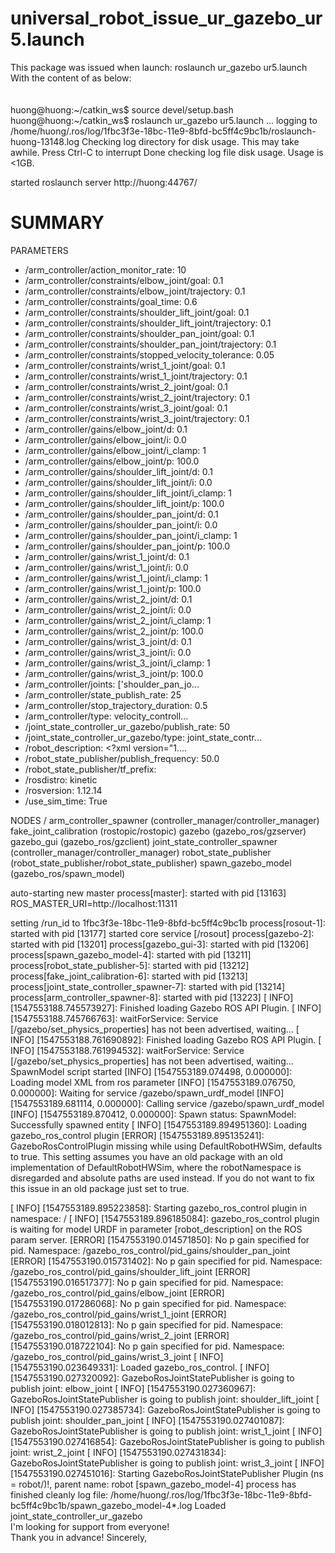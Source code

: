 # universal_robot_issue_ur_gazebo_ur5.launch
This package was issued when launch: roslaunch ur_gazebo ur5.launch
With the content of as below: 
<br><br><br>
huong@huong:~/catkin_ws$ source devel/setup.bash
huong@huong:~/catkin_ws$ roslaunch ur_gazebo ur5.launch
... logging to /home/huong/.ros/log/1fbc3f3e-18bc-11e9-8bfd-bc5ff4c9bc1b/roslaunch-huong-13148.log
Checking log directory for disk usage. This may take awhile.
Press Ctrl-C to interrupt
Done checking log file disk usage. Usage is <1GB.

started roslaunch server http://huong:44767/

SUMMARY
========

PARAMETERS
 * /arm_controller/action_monitor_rate: 10
 * /arm_controller/constraints/elbow_joint/goal: 0.1
 * /arm_controller/constraints/elbow_joint/trajectory: 0.1
 * /arm_controller/constraints/goal_time: 0.6
 * /arm_controller/constraints/shoulder_lift_joint/goal: 0.1
 * /arm_controller/constraints/shoulder_lift_joint/trajectory: 0.1
 * /arm_controller/constraints/shoulder_pan_joint/goal: 0.1
 * /arm_controller/constraints/shoulder_pan_joint/trajectory: 0.1
 * /arm_controller/constraints/stopped_velocity_tolerance: 0.05
 * /arm_controller/constraints/wrist_1_joint/goal: 0.1
 * /arm_controller/constraints/wrist_1_joint/trajectory: 0.1
 * /arm_controller/constraints/wrist_2_joint/goal: 0.1
 * /arm_controller/constraints/wrist_2_joint/trajectory: 0.1
 * /arm_controller/constraints/wrist_3_joint/goal: 0.1
 * /arm_controller/constraints/wrist_3_joint/trajectory: 0.1
 * /arm_controller/gains/elbow_joint/d: 0.1
 * /arm_controller/gains/elbow_joint/i: 0.0
 * /arm_controller/gains/elbow_joint/i_clamp: 1
 * /arm_controller/gains/elbow_joint/p: 100.0
 * /arm_controller/gains/shoulder_lift_joint/d: 0.1
 * /arm_controller/gains/shoulder_lift_joint/i: 0.0
 * /arm_controller/gains/shoulder_lift_joint/i_clamp: 1
 * /arm_controller/gains/shoulder_lift_joint/p: 100.0
 * /arm_controller/gains/shoulder_pan_joint/d: 0.1
 * /arm_controller/gains/shoulder_pan_joint/i: 0.0
 * /arm_controller/gains/shoulder_pan_joint/i_clamp: 1
 * /arm_controller/gains/shoulder_pan_joint/p: 100.0
 * /arm_controller/gains/wrist_1_joint/d: 0.1
 * /arm_controller/gains/wrist_1_joint/i: 0.0
 * /arm_controller/gains/wrist_1_joint/i_clamp: 1
 * /arm_controller/gains/wrist_1_joint/p: 100.0
 * /arm_controller/gains/wrist_2_joint/d: 0.1
 * /arm_controller/gains/wrist_2_joint/i: 0.0
 * /arm_controller/gains/wrist_2_joint/i_clamp: 1
 * /arm_controller/gains/wrist_2_joint/p: 100.0
 * /arm_controller/gains/wrist_3_joint/d: 0.1
 * /arm_controller/gains/wrist_3_joint/i: 0.0
 * /arm_controller/gains/wrist_3_joint/i_clamp: 1
 * /arm_controller/gains/wrist_3_joint/p: 100.0
 * /arm_controller/joints: ['shoulder_pan_jo...
 * /arm_controller/state_publish_rate: 25
 * /arm_controller/stop_trajectory_duration: 0.5
 * /arm_controller/type: velocity_controll...
 * /joint_state_controller_ur_gazebo/publish_rate: 50
 * /joint_state_controller_ur_gazebo/type: joint_state_contr...
 * /robot_description: <?xml version="1....
 * /robot_state_publisher/publish_frequency: 50.0
 * /robot_state_publisher/tf_prefix: 
 * /rosdistro: kinetic
 * /rosversion: 1.12.14
 * /use_sim_time: True

NODES
  /
    arm_controller_spawner (controller_manager/controller_manager)
    fake_joint_calibration (rostopic/rostopic)
    gazebo (gazebo_ros/gzserver)
    gazebo_gui (gazebo_ros/gzclient)
    joint_state_controller_spawner (controller_manager/controller_manager)
    robot_state_publisher (robot_state_publisher/robot_state_publisher)
    spawn_gazebo_model (gazebo_ros/spawn_model)

auto-starting new master
process[master]: started with pid [13163]
ROS_MASTER_URI=http://localhost:11311

setting /run_id to 1fbc3f3e-18bc-11e9-8bfd-bc5ff4c9bc1b
process[rosout-1]: started with pid [13177]
started core service [/rosout]
process[gazebo-2]: started with pid [13201]
process[gazebo_gui-3]: started with pid [13206]
process[spawn_gazebo_model-4]: started with pid [13211]
process[robot_state_publisher-5]: started with pid [13212]
process[fake_joint_calibration-6]: started with pid [13213]
process[joint_state_controller_spawner-7]: started with pid [13214]
process[arm_controller_spawner-8]: started with pid [13223]
[ INFO] [1547553188.745573927]: Finished loading Gazebo ROS API Plugin.
[ INFO] [1547553188.745766763]: waitForService: Service [/gazebo/set_physics_properties] has not been advertised, waiting...
[ INFO] [1547553188.761690892]: Finished loading Gazebo ROS API Plugin.
[ INFO] [1547553188.761994532]: waitForService: Service [/gazebo/set_physics_properties] has not been advertised, waiting...
SpawnModel script started
[INFO] [1547553189.074498, 0.000000]: Loading model XML from ros parameter
[INFO] [1547553189.076750, 0.000000]: Waiting for service /gazebo/spawn_urdf_model
[INFO] [1547553189.681114, 0.000000]: Calling service /gazebo/spawn_urdf_model
[INFO] [1547553189.870412, 0.000000]: Spawn status: SpawnModel: Successfully spawned entity
[ INFO] [1547553189.894951360]: Loading gazebo_ros_control plugin
[ERROR] [1547553189.895135241]: GazeboRosControlPlugin missing <legacyModeNS> while using DefaultRobotHWSim, defaults to true.
This setting assumes you have an old package with an old implementation of DefaultRobotHWSim, where the robotNamespace is disregarded and absolute paths are used instead.
If you do not want to fix this issue in an old package just set <legacyModeNS> to true.

[ INFO] [1547553189.895223858]: Starting gazebo_ros_control plugin in namespace: /
[ INFO] [1547553189.896185084]: gazebo_ros_control plugin is waiting for model URDF in parameter [robot_description] on the ROS param server.
[ERROR] [1547553190.014571850]: No p gain specified for pid.  Namespace: /gazebo_ros_control/pid_gains/shoulder_pan_joint
[ERROR] [1547553190.015731402]: No p gain specified for pid.  Namespace: /gazebo_ros_control/pid_gains/shoulder_lift_joint
[ERROR] [1547553190.016517377]: No p gain specified for pid.  Namespace: /gazebo_ros_control/pid_gains/elbow_joint
[ERROR] [1547553190.017286068]: No p gain specified for pid.  Namespace: /gazebo_ros_control/pid_gains/wrist_1_joint
[ERROR] [1547553190.018012813]: No p gain specified for pid.  Namespace: /gazebo_ros_control/pid_gains/wrist_2_joint
[ERROR] [1547553190.018722104]: No p gain specified for pid.  Namespace: /gazebo_ros_control/pid_gains/wrist_3_joint
[ INFO] [1547553190.023649331]: Loaded gazebo_ros_control.
[ INFO] [1547553190.027320092]: GazeboRosJointStatePublisher is going to publish joint: elbow_joint
[ INFO] [1547553190.027360967]: GazeboRosJointStatePublisher is going to publish joint: shoulder_lift_joint
[ INFO] [1547553190.027385734]: GazeboRosJointStatePublisher is going to publish joint: shoulder_pan_joint
[ INFO] [1547553190.027401087]: GazeboRosJointStatePublisher is going to publish joint: wrist_1_joint
[ INFO] [1547553190.027416854]: GazeboRosJointStatePublisher is going to publish joint: wrist_2_joint
[ INFO] [1547553190.027431834]: GazeboRosJointStatePublisher is going to publish joint: wrist_3_joint
[ INFO] [1547553190.027451016]: Starting GazeboRosJointStatePublisher Plugin (ns = robot/)!, parent name: robot
[spawn_gazebo_model-4] process has finished cleanly
log file: /home/huong/.ros/log/1fbc3f3e-18bc-11e9-8bfd-bc5ff4c9bc1b/spawn_gazebo_model-4*.log
Loaded joint_state_controller_ur_gazebo
<br>
I'm looking for support from everyone! <br>
Thank you in advance!
Sincerely,


